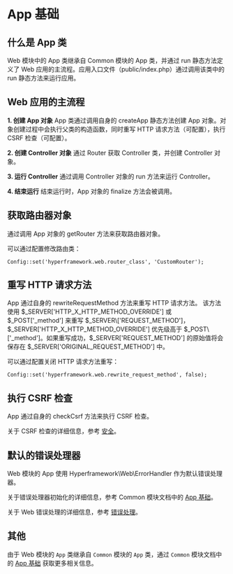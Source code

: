 # App 基础

## 什么是 App 类
Web 模块中的 App 类继承自 Common 模块的 App 类，并通过 run 静态方法定义了 Web 应用的主流程。应用入口文件（public/index.php）通过调用该类中的 run 静态方法来运行应用。

## Web 应用的主流程
**1. 创建 App 对象**
App 类通过调用自身的 createApp 静态方法创建 App 对象。对象创建过程中会执行父类的构造函数，同时重写 HTTP 请求方法（可配置），执行 CSRF 检查（可配置）。

**2. 创建 Controller 对象**
通过 Router 获取 Controller 类，并创建 Controller 对象。

**3. 运行 Controller**
通过调用 Controller 对象的 run 方法来运行 Controller。

**4. 结束运行**
结束运行时，App 对象的 finalize 方法会被调用。

## 获取路由器对象
通过调用 App 对象的 getRouter 方法来获取路由器对象。

可以通过配置修改路由类：
```.php
Config::set('hyperframework.web.router_class', 'CustomRouter');
```

## 重写 HTTP 请求方法
App 通过自身的 rewriteRequestMethod 方法来重写 HTTP 请求方法。 该方法使用 $_SERVER\['HTTP_X_HTTP_METHOD_OVERRIDE'] 或 $_POST\['_method'] 来重写 $_SERVER\['REQUEST_METHOD']，$_SERVER\['HTTP_X_HTTP_METHOD_OVERRIDE'] 优先级高于 $_POST\['_method']。如果重写成功，$_SERVER\['REQUEST_METHOD'] 的原始值将会保存在 $_SERVER\['ORIGINAL_REQUEST_METHOD'] 中。

可以通过配置关闭 HTTP 请求方法重写：
```.php
Config::set('hyperframework.web.rewrite_request_method', false);
```

## 执行 CSRF 检查
App 通过自身的 checkCsrf 方法来执行 CSRF 检查。

关于 CSRF 检查的详细信息，参考 [安全](/cn/manual/web/security)。

## 默认的错误处理器
Web 模块的 App 使用 Hyperframework\Web\ErrorHandler 作为默认错误处理器。

关于错误处理器初始化的详细信息，参考 Common 模块文档中的 [App 基础](/cn/manual/common/app_basics)。

关于 Web 错误处理的详细信息，参考 [错误处理](/cn/manual/web/error_handling)。

## 其他
由于 Web 模块的 `App` 类继承自 `Common` 模块的 `App` 类，通过 `Common` 模块文档中的 [App 基础](/cn/manual/common/app_basics) 获取更多相关信息。
